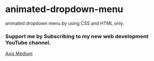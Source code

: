 # animated-dropdown-menu

animated dropdown menu by using CSS and HTML only.

### Support me by Subscribing to my new web development YouTube channel.
<a href="https://www.youtube.com/channel/UCT72pY7IWmD8J6kv_zHjJ6A" >Axis Medium</a>
